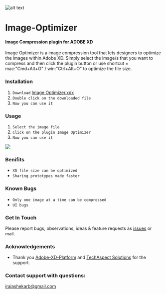 ![alt text](https://github.com/irajashekarb/Image-Optimizer/blob/master/images/icon.png)

# Image-Optimizer
#### Image Compression plugin for ADOBE XD

Image Optimizer is a image compression tool that lets designers to optimize the images within Adobe XD. Simply select
the image/s that you want to compress and then click the plugin button or use shortcut = mac:"Cmd+Alt+O" / win:"Ctrl+Alt+O" to optimize 
the file size. 

### Installation
1. `Download` [Image Optimizer.xdx](https://github.com/irajashekarb/Image-Optimizer-For-XD/raw/master/Image%20Optimizer.xdx)
2. `Double click on the downloaded file`
3. `Now you can use it`

### Usage
1. `Select the image file`
2. `Click on the plugin Image Optimizer`
3. `Now you can use it`

![](https://github.com/irajashekarb/Image-Optimizer-AdobeXD/blob/master/images/Usage.gif)

### Benifits
* `XD file size can be optimized`
* `Sharing prototypes made faster`

### Known Bugs
* `Only one image at a time can be compressed`
* `UI bugs`

### Get In Touch
Please report bugs, observations, ideas & feature requests as [issues](https://github.com/irajashekarb/Image-Optimizer/issues) or mail.

### Acknowledgements
* Thank you [Adobe-XD-Platform](https://adobexdplatform.com/plugin-docs/) and [TechAspect Solutions](https://www.tadigital.com/) for the support.

### Contact support with questions: 
irajashekarb@gmail.com


